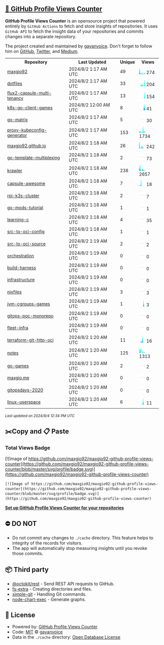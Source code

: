 ## [🚀 GitHub Profile Views Counter](https://github.com/gayanvoice/github-profile-views-counter)
**GitHub Profile Views Counter** is an opensource project that powered entirely by  `GitHub Actions` to fetch and store insights of repositories.
It uses `GitHub API` to fetch the insight data of your repositories and commits changes into a separate repository.

The project created and maintained by [gayanvoice](https://github.com/gayanvoice). Don't forget to follow him on [GitHub](https://github.com/gayanvoice), [Twitter](https://twitter.com/gayanvoice), and [Medium](https://gayanvoice.medium.com/).

<table>
	<tr>
		<th>
			Repository
		</th>
		<th>
			Last Updated
		</th>
		<th>
			Unique
		</th>
		<th>
			Views
		</th>
	</tr>
	<tr>
		<td>
			<a href="https://github.com/maxgio92/maxgio92-github-profile-views-counter/tree/master/readme/375649159/year.md">
				maxgio92
			</a>
		</td>
		<td>
			2024/8/2 1:17 AM UTC
		</td>
		<td>
			49
		</td>
		<td>
			<img alt="Response time graph" src="https://github.com/maxgio92/maxgio92-github-profile-views-counter/raw/master/graph/375649159/small/year.png" height="20"> 274
		</td>
	</tr>
	<tr>
		<td>
			<a href="https://github.com/maxgio92/maxgio92-github-profile-views-counter/tree/master/readme/257016797/year.md">
				dotfiles
			</a>
		</td>
		<td>
			2024/8/2 1:17 AM UTC
		</td>
		<td>
			33
		</td>
		<td>
			<img alt="Response time graph" src="https://github.com/maxgio92/maxgio92-github-profile-views-counter/raw/master/graph/257016797/small/year.png" height="20"> 204
		</td>
	</tr>
	<tr>
		<td>
			<a href="https://github.com/maxgio92/maxgio92-github-profile-views-counter/tree/master/readme/517970543/year.md">
				flux2-capsule-multi-tenancy
			</a>
		</td>
		<td>
			2024/8/2 1:17 AM UTC
		</td>
		<td>
			13
		</td>
		<td>
			<img alt="Response time graph" src="https://github.com/maxgio92/maxgio92-github-profile-views-counter/raw/master/graph/517970543/small/year.png" height="20"> 154
		</td>
	</tr>
	<tr>
		<td>
			<a href="https://github.com/maxgio92/maxgio92-github-profile-views-counter/tree/master/readme/502053819/year.md">
				k8s-go-client-games
			</a>
		</td>
		<td>
			2024/8/2 12:00 AM UTC
		</td>
		<td>
			8
		</td>
		<td>
			<img alt="Response time graph" src="https://github.com/maxgio92/maxgio92-github-profile-views-counter/raw/master/graph/502053819/small/year.png" height="20"> 41
		</td>
	</tr>
	<tr>
		<td>
			<a href="https://github.com/maxgio92/maxgio92-github-profile-views-counter/tree/master/readme/501820013/year.md">
				go-matrix
			</a>
		</td>
		<td>
			2024/8/2 1:17 AM UTC
		</td>
		<td>
			5
		</td>
		<td>
			<img alt="Response time graph" src="https://github.com/maxgio92/maxgio92-github-profile-views-counter/raw/master/graph/501820013/small/year.png" height="20"> 30
		</td>
	</tr>
	<tr>
		<td>
			<a href="https://github.com/maxgio92/maxgio92-github-profile-views-counter/tree/master/readme/500535851/year.md">
				proxy-kubeconfig-generator
			</a>
		</td>
		<td>
			2024/8/2 1:17 AM UTC
		</td>
		<td>
			153
		</td>
		<td>
			<img alt="Response time graph" src="https://github.com/maxgio92/maxgio92-github-profile-views-counter/raw/master/graph/500535851/small/year.png" height="20"> 1734
		</td>
	</tr>
	<tr>
		<td>
			<a href="https://github.com/maxgio92/maxgio92-github-profile-views-counter/tree/master/readme/345057328/year.md">
				maxgio92.github.io
			</a>
		</td>
		<td>
			2024/8/2 1:18 AM UTC
		</td>
		<td>
			26
		</td>
		<td>
			<img alt="Response time graph" src="https://github.com/maxgio92/maxgio92-github-profile-views-counter/raw/master/graph/345057328/small/year.png" height="20"> 242
		</td>
	</tr>
	<tr>
		<td>
			<a href="https://github.com/maxgio92/maxgio92-github-profile-views-counter/tree/master/readme/504863832/year.md">
				go-template-multiplexing
			</a>
		</td>
		<td>
			2024/8/2 1:18 AM UTC
		</td>
		<td>
			2
		</td>
		<td>
			<img alt="Response time graph" src="https://github.com/maxgio92/maxgio92-github-profile-views-counter/raw/master/graph/504863832/small/year.png" height="20"> 73
		</td>
	</tr>
	<tr>
		<td>
			<a href="https://github.com/maxgio92/maxgio92-github-profile-views-counter/tree/master/readme/450841195/year.md">
				krawler
			</a>
		</td>
		<td>
			2024/8/2 1:18 AM UTC
		</td>
		<td>
			238
		</td>
		<td>
			<img alt="Response time graph" src="https://github.com/maxgio92/maxgio92-github-profile-views-counter/raw/master/graph/450841195/small/year.png" height="20"> 2657
		</td>
	</tr>
	<tr>
		<td>
			<a href="https://github.com/maxgio92/maxgio92-github-profile-views-counter/tree/master/readme/473289750/year.md">
				capsule-awesome
			</a>
		</td>
		<td>
			2024/8/2 1:18 AM UTC
		</td>
		<td>
			7
		</td>
		<td>
			<img alt="Response time graph" src="https://github.com/maxgio92/maxgio92-github-profile-views-counter/raw/master/graph/473289750/small/year.png" height="20"> 18
		</td>
	</tr>
	<tr>
		<td>
			<a href="https://github.com/maxgio92/maxgio92-github-profile-views-counter/tree/master/readme/312805009/year.md">
				rpi-k3s-cluster
			</a>
		</td>
		<td>
			2024/8/2 1:18 AM UTC
		</td>
		<td>
			2
		</td>
		<td>
			<img alt="Response time graph" src="https://github.com/maxgio92/maxgio92-github-profile-views-counter/raw/master/graph/312805009/small/year.png" height="20"> 7
		</td>
	</tr>
	<tr>
		<td>
			<a href="https://github.com/maxgio92/maxgio92-github-profile-views-counter/tree/master/readme/450830234/year.md">
				go-mods-tutorial
			</a>
		</td>
		<td>
			2024/8/2 1:18 AM UTC
		</td>
		<td>
			1
		</td>
		<td>
			<img alt="Response time graph" src="https://github.com/maxgio92/maxgio92-github-profile-views-counter/raw/master/graph/450830234/small/year.png" height="20"> 1
		</td>
	</tr>
	<tr>
		<td>
			<a href="https://github.com/maxgio92/maxgio92-github-profile-views-counter/tree/master/readme/315283317/year.md">
				learning-c
			</a>
		</td>
		<td>
			2024/8/2 1:18 AM UTC
		</td>
		<td>
			4
		</td>
		<td>
			<img alt="Response time graph" src="https://github.com/maxgio92/maxgio92-github-profile-views-counter/raw/master/graph/315283317/small/year.png" height="20"> 35
		</td>
	</tr>
	<tr>
		<td>
			<a href="https://github.com/maxgio92/maxgio92-github-profile-views-counter/tree/master/readme/425903118/year.md">
				src-to-oci-config
			</a>
		</td>
		<td>
			2024/8/2 1:18 AM UTC
		</td>
		<td>
			1
		</td>
		<td>
			<img alt="Response time graph" src="https://github.com/maxgio92/maxgio92-github-profile-views-counter/raw/master/graph/425903118/small/year.png" height="20"> 1
		</td>
	</tr>
	<tr>
		<td>
			<a href="https://github.com/maxgio92/maxgio92-github-profile-views-counter/tree/master/readme/425904805/year.md">
				src-to-oci-source
			</a>
		</td>
		<td>
			2024/8/2 1:19 AM UTC
		</td>
		<td>
			2
		</td>
		<td>
			<img alt="Response time graph" src="https://github.com/maxgio92/maxgio92-github-profile-views-counter/raw/master/graph/425904805/small/year.png" height="20"> 2
		</td>
	</tr>
	<tr>
		<td>
			<a href="https://github.com/maxgio92/maxgio92-github-profile-views-counter/tree/master/readme/418463086/year.md">
				orchestration
			</a>
		</td>
		<td>
			2024/8/2 1:19 AM UTC
		</td>
		<td>
			0
		</td>
		<td>
			<img alt="Response time graph" src="https://github.com/maxgio92/maxgio92-github-profile-views-counter/raw/master/graph/418463086/small/year.png" height="20"> 0
		</td>
	</tr>
	<tr>
		<td>
			<a href="https://github.com/maxgio92/maxgio92-github-profile-views-counter/tree/master/readme/418468831/year.md">
				build-harness
			</a>
		</td>
		<td>
			2024/8/2 1:19 AM UTC
		</td>
		<td>
			0
		</td>
		<td>
			<img alt="Response time graph" src="https://github.com/maxgio92/maxgio92-github-profile-views-counter/raw/master/graph/418468831/small/year.png" height="20"> 0
		</td>
	</tr>
	<tr>
		<td>
			<a href="https://github.com/maxgio92/maxgio92-github-profile-views-counter/tree/master/readme/418463451/year.md">
				infrastructure
			</a>
		</td>
		<td>
			2024/8/2 1:19 AM UTC
		</td>
		<td>
			0
		</td>
		<td>
			<img alt="Response time graph" src="https://github.com/maxgio92/maxgio92-github-profile-views-counter/raw/master/graph/418463451/small/year.png" height="20"> 0
		</td>
	</tr>
	<tr>
		<td>
			<a href="https://github.com/maxgio92/maxgio92-github-profile-views-counter/tree/master/readme/323969685/year.md">
				nixfiles
			</a>
		</td>
		<td>
			2024/8/2 1:19 AM UTC
		</td>
		<td>
			3
		</td>
		<td>
			<img alt="Response time graph" src="https://github.com/maxgio92/maxgio92-github-profile-views-counter/raw/master/graph/323969685/small/year.png" height="20"> 3
		</td>
	</tr>
	<tr>
		<td>
			<a href="https://github.com/maxgio92/maxgio92-github-profile-views-counter/tree/master/readme/381418685/year.md">
				jvm-cgroups-games
			</a>
		</td>
		<td>
			2024/8/2 1:19 AM UTC
		</td>
		<td>
			1
		</td>
		<td>
			<img alt="Response time graph" src="https://github.com/maxgio92/maxgio92-github-profile-views-counter/raw/master/graph/381418685/small/year.png" height="20"> 3
		</td>
	</tr>
	<tr>
		<td>
			<a href="https://github.com/maxgio92/maxgio92-github-profile-views-counter/tree/master/readme/351128125/year.md">
				gitops-poc-monorepo
			</a>
		</td>
		<td>
			2024/8/2 1:19 AM UTC
		</td>
		<td>
			0
		</td>
		<td>
			<img alt="Response time graph" src="https://github.com/maxgio92/maxgio92-github-profile-views-counter/raw/master/graph/351128125/small/year.png" height="20"> 0
		</td>
	</tr>
	<tr>
		<td>
			<a href="https://github.com/maxgio92/maxgio92-github-profile-views-counter/tree/master/readme/343485170/year.md">
				fleet-infra
			</a>
		</td>
		<td>
			2024/8/2 1:19 AM UTC
		</td>
		<td>
			0
		</td>
		<td>
			<img alt="Response time graph" src="https://github.com/maxgio92/maxgio92-github-profile-views-counter/raw/master/graph/343485170/small/year.png" height="20"> 0
		</td>
	</tr>
	<tr>
		<td>
			<a href="https://github.com/maxgio92/maxgio92-github-profile-views-counter/tree/master/readme/330775340/year.md">
				terraform-git-http-oci
			</a>
		</td>
		<td>
			2024/8/2 1:20 AM UTC
		</td>
		<td>
			11
		</td>
		<td>
			<img alt="Response time graph" src="https://github.com/maxgio92/maxgio92-github-profile-views-counter/raw/master/graph/330775340/small/year.png" height="20"> 16
		</td>
	</tr>
	<tr>
		<td>
			<a href="https://github.com/maxgio92/maxgio92-github-profile-views-counter/tree/master/readme/509963290/year.md">
				notes
			</a>
		</td>
		<td>
			2024/8/2 1:20 AM UTC
		</td>
		<td>
			125
		</td>
		<td>
			<img alt="Response time graph" src="https://github.com/maxgio92/maxgio92-github-profile-views-counter/raw/master/graph/509963290/small/year.png" height="20"> 1313
		</td>
	</tr>
	<tr>
		<td>
			<a href="https://github.com/maxgio92/maxgio92-github-profile-views-counter/tree/master/readme/328038400/year.md">
				go-games
			</a>
		</td>
		<td>
			2024/8/2 1:20 AM UTC
		</td>
		<td>
			2
		</td>
		<td>
			<img alt="Response time graph" src="https://github.com/maxgio92/maxgio92-github-profile-views-counter/raw/master/graph/328038400/small/year.png" height="20"> 2
		</td>
	</tr>
	<tr>
		<td>
			<a href="https://github.com/maxgio92/maxgio92-github-profile-views-counter/tree/master/readme/318601987/year.md">
				maxgio.me
			</a>
		</td>
		<td>
			2024/8/2 1:20 AM UTC
		</td>
		<td>
			0
		</td>
		<td>
			<img alt="Response time graph" src="https://github.com/maxgio92/maxgio92-github-profile-views-counter/raw/master/graph/318601987/small/year.png" height="20"> 0
		</td>
	</tr>
	<tr>
		<td>
			<a href="https://github.com/maxgio92/maxgio92-github-profile-views-counter/tree/master/readme/312557619/year.md">
				gitopsdays-2020
			</a>
		</td>
		<td>
			2024/8/2 1:20 AM UTC
		</td>
		<td>
			0
		</td>
		<td>
			<img alt="Response time graph" src="https://github.com/maxgio92/maxgio92-github-profile-views-counter/raw/master/graph/312557619/small/year.png" height="20"> 0
		</td>
	</tr>
	<tr>
		<td>
			<a href="https://github.com/maxgio92/maxgio92-github-profile-views-counter/tree/master/readme/312018857/year.md">
				linux-userspace
			</a>
		</td>
		<td>
			2024/8/2 1:20 AM UTC
		</td>
		<td>
			6
		</td>
		<td>
			<img alt="Response time graph" src="https://github.com/maxgio92/maxgio92-github-profile-views-counter/raw/master/graph/312018857/small/year.png" height="20"> 11
		</td>
	</tr>
</table>

<small><i>Last updated on 2024/8/4 12:34 PM UTC</i></small>

## ✂️Copy and 📋 Paste
### Total Views Badge
[![Image of https://github.com/maxgio92/maxgio92-github-profile-views-counter](https://github.com/maxgio92/maxgio92-github-profile-views-counter/blob/master/svg/profile/badge.svg)](https://github.com/maxgio92/maxgio92-github-profile-views-counter)

```readme
[![Image of https://github.com/maxgio92/maxgio92-github-profile-views-counter](https://github.com/maxgio92/maxgio92-github-profile-views-counter/blob/master/svg/profile/badge.svg)](https://github.com/maxgio92/maxgio92-github-profile-views-counter)
```
[**Set up GitHub Profile Views Counter for your repositories**](https://github.com/gayanvoice/github-profile-views-counter)
## ⛔ DO NOT
- Do not commit any changes to `./cache` directory. This feature helps to integrity of the records for visitors.
- The app will automatically stop measuring insights until you revoke those commits.
## 📦 Third party

- [@octokit/rest](https://www.npmjs.com/package/@octokit/rest) - Send REST API requests to GitHub.
- [fs-extra](https://www.npmjs.com/package/fs-extra) - Creating directories and files.
- [simple-git](https://www.npmjs.com/package/simple-git) - Handling Git commands.
- [node-chart-exec](https://www.npmjs.com/package/node-chart-exec) - Generate graphs.
## 📄 License
- Powered by: [GitHub Profile Views Counter](https://github.com/gayanvoice/github-profile-views-counter)
- Code: [MIT](./LICENSE) © [gayanvoice](https://github.com/gayanvoice)
- Data in the `./cache` directory: [Open Database License](https://opendatacommons.org/licenses/odbl/1-0/)